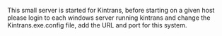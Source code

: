 This small server is started for Kintrans, before starting on a given
host please login to each windows server running kintrans and 
change the Kintrans.exe.config file, add the URL and port for this
system.
